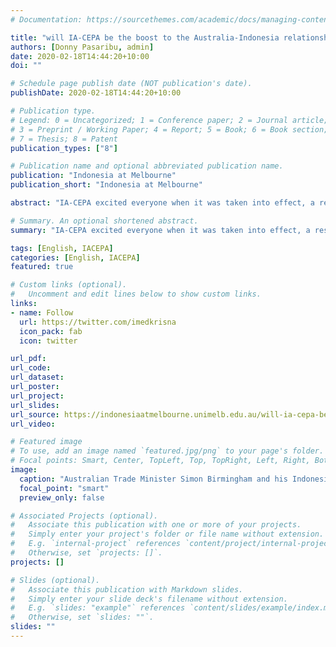```yaml
---
# Documentation: https://sourcethemes.com/academic/docs/managing-content/

title: "will IA-CEPA be the boost to the Australia-Indonesia relationship leaders are banking on"
authors: [Donny Pasaribu, admin]
date: 2020-02-18T14:44:20+10:00
doi: ""

# Schedule page publish date (NOT publication's date).
publishDate: 2020-02-18T14:44:20+10:00

# Publication type.
# Legend: 0 = Uncategorized; 1 = Conference paper; 2 = Journal article;
# 3 = Preprint / Working Paper; 4 = Report; 5 = Book; 6 = Book section;
# 7 = Thesis; 8 = Patent
publication_types: ["8"]

# Publication name and optional abbreviated publication name.
publication: "Indonesia at Melbourne"
publication_short: "Indonesia at Melbourne"

abstract: "IA-CEPA excited everyone when it was taken into effect, a result of 10 years long of negotiations between two great neighbours in the region. It is hoped that the economic relation between the two can be synergized and hopefully improve interdependency which then strengthen political relationship as well. We are sceptical that IACEPA would economically matter at least in the short to medium term, but celebrates the right step taken between both countries. See the complete publication in [Indonesia at Melbourne's website](https://indonesiaatmelbourne.unimelb.edu.au/will-ia-cepa-be-the-boost-to-the-australia-indonesia-relationship-leaders-are-banking-on/)"

# Summary. An optional shortened abstract.
summary: "IA-CEPA excited everyone when it was taken into effect, a result of 10 years long of negotiations between two great neighbours in the region. We are sceptical that IACEPA would economically matter at least in the short to medium term, but celebrates the right step taken between both countries."

tags: [English, IACEPA]
categories: [English, IACEPA]
featured: true

# Custom links (optional).
#   Uncomment and edit lines below to show custom links.
links:
- name: Follow
  url: https://twitter.com/imedkrisna
  icon_pack: fab
  icon: twitter

url_pdf:
url_code:
url_dataset:
url_poster:
url_project:
url_slides:
url_source: https://indonesiaatmelbourne.unimelb.edu.au/will-ia-cepa-be-the-boost-to-the-australia-indonesia-relationship-leaders-are-banking-on/
url_video:

# Featured image
# To use, add an image named `featured.jpg/png` to your page's folder. 
# Focal points: Smart, Center, TopLeft, Top, TopRight, Left, Right, BottomLeft, Bottom, BottomRight.
image:
  caption: "Australian Trade Minister Simon Birmingham and his Indonesian counterpart, Minister Enggartiasto Lukita, signed the agreement back in March 2019. Photo by the Australian Embassy Jakarta on Flickr."
  focal_point: "smart"
  preview_only: false

# Associated Projects (optional).
#   Associate this publication with one or more of your projects.
#   Simply enter your project's folder or file name without extension.
#   E.g. `internal-project` references `content/project/internal-project/index.md`.
#   Otherwise, set `projects: []`.
projects: []

# Slides (optional).
#   Associate this publication with Markdown slides.
#   Simply enter your slide deck's filename without extension.
#   E.g. `slides: "example"` references `content/slides/example/index.md`.
#   Otherwise, set `slides: ""`.
slides: ""
---
```

